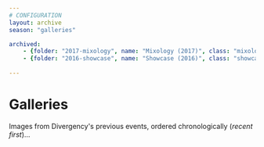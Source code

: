 ```yaml
---
# CONFIGURATION
layout: archive
season: "galleries"

archived:
    - {folder: "2017-mixology", name: "Mixology (2017)", class: "mixology"}
    - {folder: "2016-showcase", name: "Showcase (2016)", class: "showcase"}
    
---
```

# Galleries     
Images from Divergency's previous events, ordered chronologically (*recent first*)…
